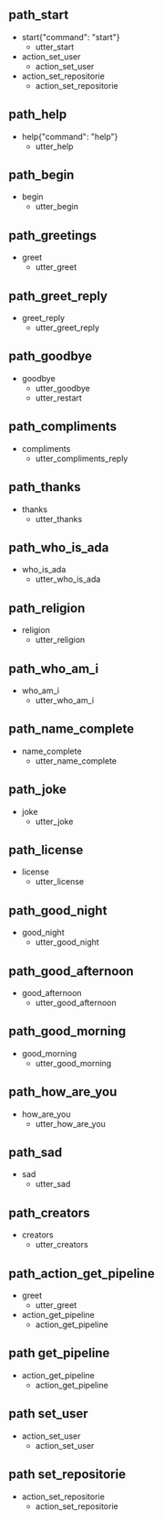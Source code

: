 ## path_start
* start{"command": "start"}
  - utter_start
* action_set_user
  - action_set_user
* action_set_repositorie
  - action_set_repositorie

## path_help
* help{"command": "help"}
  - utter_help

## path_begin
* begin
  - utter_begin

## path_greetings
* greet
  - utter_greet

## path_greet_reply
* greet_reply
  - utter_greet_reply

## path_goodbye
* goodbye
  - utter_goodbye
  - utter_restart

## path_compliments
* compliments
  - utter_compliments_reply

## path_thanks
* thanks
  - utter_thanks

## path_who_is_ada
* who_is_ada
  - utter_who_is_ada

## path_religion
* religion
  - utter_religion

## path_who_am_i
* who_am_i
  - utter_who_am_i

## path_name_complete
* name_complete
  - utter_name_complete

## path_joke
* joke
  - utter_joke

## path_license
* license
  - utter_license

## path_good_night
* good_night
  - utter_good_night

## path_good_afternoon
* good_afternoon
  - utter_good_afternoon

## path_good_morning
* good_morning
  - utter_good_morning

## path_how_are_you
* how_are_you
  - utter_how_are_you

## path_sad
* sad
  - utter_sad

## path_creators
* creators
  - utter_creators

## path_action_get_pipeline
* greet
  - utter_greet
* action_get_pipeline
  - action_get_pipeline

## path get_pipeline
* action_get_pipeline
  - action_get_pipeline

## path set_user
* action_set_user
  - action_set_user

## path set_repositorie
* action_set_repositorie
  - action_set_repositorie
